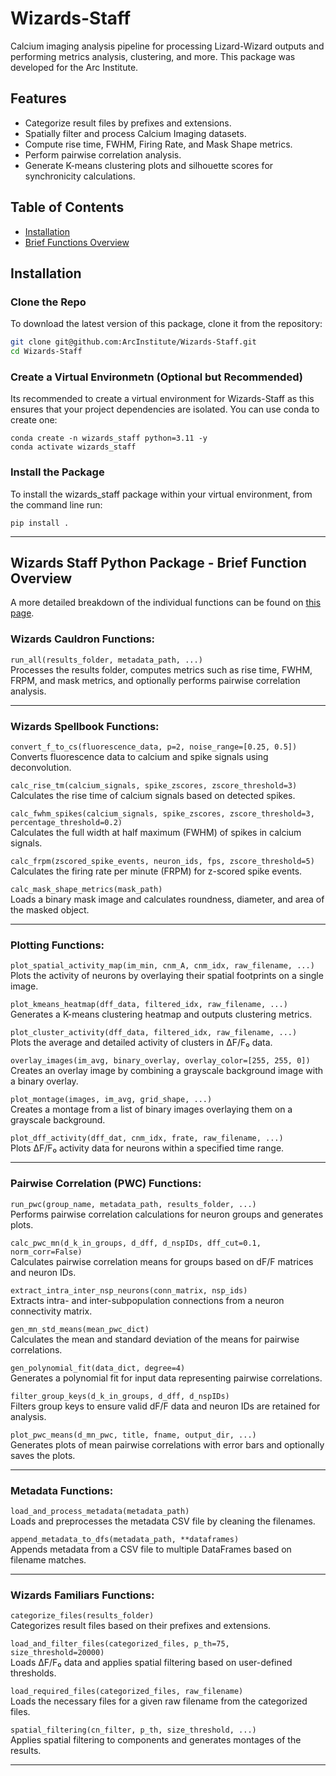 # Wizards-Staff

Calcium imaging analysis pipeline for processing Lizard-Wizard outputs and performing metrics analysis, clustering, and more. This package was developed for the Arc Institute.

## Features

- Categorize result files by prefixes and extensions.
- Spatially filter and process Calcium Imaging datasets.
- Compute rise time, FWHM, Firing Rate, and Mask Shape metrics.
- Perform pairwise correlation analysis.
- Generate K-means clustering plots and silhouette scores for synchronicity calculations.

## Table of Contents

- [Installation](#installation)
- [Brief Functions Overview](#wizards-staff-python-package---brief-function-overview)

## Installation

### Clone the Repo

To download the latest version of this package, clone it from the repository:

```bash
git clone git@github.com:ArcInstitute/Wizards-Staff.git
cd Wizards-Staff
```

### Create a Virtual Environmetn (Optional but Recommended)

Its recommended to create a virtual environment for Wizards-Staff as this ensures that your project dependencies are isolated. You can use conda to create one:

```console
conda create -n wizards_staff python=3.11 -y
conda activate wizards_staff
```

### Install the Package

To install the wizards_staff package within your virtual environment, from the command line run:

```console
pip install .
```

---

## Wizards Staff Python Package - Brief Function Overview

A more detailed breakdown of the individual functions can be found on [this page](functions_overview.md).


### Wizards Cauldron Functions:

`run_all(results_folder, metadata_path, ...)`  
Processes the results folder, computes metrics such as rise time, FWHM, FRPM, and mask metrics, and optionally performs pairwise correlation analysis.

---

### Wizards Spellbook Functions:

`convert_f_to_cs(fluorescence_data, p=2, noise_range=[0.25, 0.5])`  
Converts fluorescence data to calcium and spike signals using deconvolution.

`calc_rise_tm(calcium_signals, spike_zscores, zscore_threshold=3)`  
Calculates the rise time of calcium signals based on detected spikes.

`calc_fwhm_spikes(calcium_signals, spike_zscores, zscore_threshold=3, percentage_threshold=0.2)`  
Calculates the full width at half maximum (FWHM) of spikes in calcium signals.

`calc_frpm(zscored_spike_events, neuron_ids, fps, zscore_threshold=5)`  
Calculates the firing rate per minute (FRPM) for z-scored spike events.

`calc_mask_shape_metrics(mask_path)`  
Loads a binary mask image and calculates roundness, diameter, and area of the masked object.

---

### Plotting Functions:

`plot_spatial_activity_map(im_min, cnm_A, cnm_idx, raw_filename, ...)`  
Plots the activity of neurons by overlaying their spatial footprints on a single image.

`plot_kmeans_heatmap(dff_data, filtered_idx, raw_filename, ...)`  
Generates a K-means clustering heatmap and outputs clustering metrics.

`plot_cluster_activity(dff_data, filtered_idx, raw_filename, ...)`  
Plots the average and detailed activity of clusters in ΔF/F₀ data.

`overlay_images(im_avg, binary_overlay, overlay_color=[255, 255, 0])`  
Creates an overlay image by combining a grayscale background image with a binary overlay.

`plot_montage(images, im_avg, grid_shape, ...)`  
Creates a montage from a list of binary images overlaying them on a grayscale background.

`plot_dff_activity(dff_dat, cnm_idx, frate, raw_filename, ...)`  
Plots ΔF/F₀ activity data for neurons within a specified time range.

---

### Pairwise Correlation (PWC) Functions:

`run_pwc(group_name, metadata_path, results_folder, ...)`  
Performs pairwise correlation calculations for neuron groups and generates plots.

`calc_pwc_mn(d_k_in_groups, d_dff, d_nspIDs, dff_cut=0.1, norm_corr=False)`  
Calculates pairwise correlation means for groups based on dF/F matrices and neuron IDs.

`extract_intra_inter_nsp_neurons(conn_matrix, nsp_ids)`  
Extracts intra- and inter-subpopulation connections from a neuron connectivity matrix.

`gen_mn_std_means(mean_pwc_dict)`  
Calculates the mean and standard deviation of the means for pairwise correlations.

`gen_polynomial_fit(data_dict, degree=4)`  
Generates a polynomial fit for input data representing pairwise correlations.

`filter_group_keys(d_k_in_groups, d_dff, d_nspIDs)`  
Filters group keys to ensure valid dF/F data and neuron IDs are retained for analysis.

`plot_pwc_means(d_mn_pwc, title, fname, output_dir, ...)`  
Generates plots of mean pairwise correlations with error bars and optionally saves the plots.

---

### Metadata Functions:

`load_and_process_metadata(metadata_path)`  
Loads and preprocesses the metadata CSV file by cleaning the filenames.

`append_metadata_to_dfs(metadata_path, **dataframes)`  
Appends metadata from a CSV file to multiple DataFrames based on filename matches.

---

### Wizards Familiars Functions:

`categorize_files(results_folder)`  
Categorizes result files based on their prefixes and extensions.

`load_and_filter_files(categorized_files, p_th=75, size_threshold=20000)`  
Loads ΔF/F₀ data and applies spatial filtering based on user-defined thresholds.

`load_required_files(categorized_files, raw_filename)`  
Loads the necessary files for a given raw filename from the categorized files.

`spatial_filtering(cn_filter, p_th, size_threshold, ...)`  
Applies spatial filtering to components and generates montages of the results.

---
